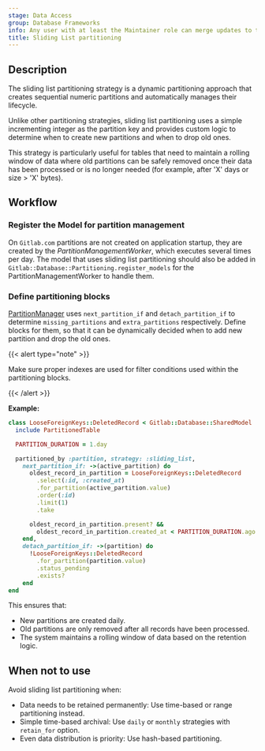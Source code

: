 ```yaml
---
stage: Data Access
group: Database Frameworks
info: Any user with at least the Maintainer role can merge updates to this content. For details, see https://docs.gitlab.com/development/development_processes/#development-guidelines-review.
title: Sliding List partitioning
---
```


## Description

The sliding list partitioning strategy is a dynamic partitioning approach that creates sequential numeric partitions
and automatically manages their lifecycle.

Unlike other partitioning strategies, sliding list partitioning uses a simple incrementing integer as the partition key
and provides custom logic to determine when to create new partitions and when to drop old ones.

This strategy is particularly useful for tables that need to maintain a rolling window of data where old partitions
can be safely removed once their data has been processed or is no longer needed (for example, after 'X' days or size > 'X' bytes).

## Workflow

### Register the Model for partition management

On `Gitlab.com` partitions are not created on application startup, they are created by the _PartitionManagementWorker_,
which executes several times per day. The model that uses sliding list partitioning should also be added in
`Gitlab::Database::Partitioning.register_models` for the PartitionManagementWorker to handle them.

### Define partitioning blocks

[PartitionManager](https://gitlab.com/gitlab-org/gitlab/blob/b3f6a67dbcd01509128f5c21a8f6d4f69b7776f5/lib/gitlab/database/partitioning/partition_manager.rb#L40)
uses `next_partition_if` and `detach_partition_if` to determine `missing_partitions` and `extra_partitions` respectively.
Define blocks for them, so that it can be dynamically decided when to add new partition and drop the old ones.

{{< alert type="note" >}}

Make sure proper indexes are used for filter conditions used within the partitioning blocks.

{{< /alert >}}

**Example:**

```ruby
class LooseForeignKeys::DeletedRecord < Gitlab::Database::SharedModel
  include PartitionedTable

  PARTITION_DURATION = 1.day

  partitioned_by :partition, strategy: :sliding_list,
    next_partition_if: ->(active_partition) do
      oldest_record_in_partition = LooseForeignKeys::DeletedRecord
        .select(:id, :created_at)
        .for_partition(active_partition.value)
        .order(:id)
        .limit(1)
        .take

      oldest_record_in_partition.present? &&
        oldest_record_in_partition.created_at < PARTITION_DURATION.ago
    end,
    detach_partition_if: ->(partition) do
      !LooseForeignKeys::DeletedRecord
        .for_partition(partition.value)
        .status_pending
        .exists?
    end
end
```

This ensures that:

- New partitions are created daily.
- Old partitions are only removed after all records have been processed.
- The system maintains a rolling window of data based on the retention logic.

## When not to use

Avoid sliding list partitioning when:

- Data needs to be retained permanently: Use time-based or range partitioning instead.
- Simple time-based archival: Use `daily` or `monthly` strategies with `retain_for` option.
- Even data distribution is priority: Use hash-based partitioning.

